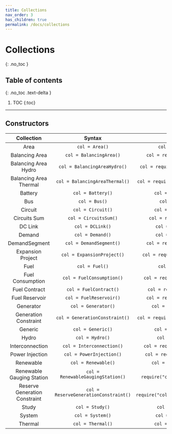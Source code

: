 ```yaml
---
title: Collections
nav_order: 3
has_children: true
permalink: /docs/collections
---
```


# Collections
{: .no_toc }

## Table of contents
{: .no_toc .text-delta }

1. TOC
{:toc}

---

## Constructors

|           Collection          |                Syntax                 |                       Cache Syntax                        |
|:-----------------------------:|:-------------------------------------:|:---------------------------------------------------------:|
|              Area             |             `col = Area()`            |             `col = require("collection/area")`            |
|         Balancing Area        |        `col = BalancingArea()`        |        `col = require("collection/balancingarea")`        |
|      Balancing Area Hydro     |      `col = BalancingAreaHydro()`     |      `col = require("collection/balancingareahydro")`     |
|     Balancing Area Thermal    |     `col = BalancingAreaThermal()`    |     `col = require("collection/balancingareathermal")`    |
|            Battery            |           `col = Battery()`           |           `col = require("collection/battery")`           |
|              Bus              |             `col = Bus()`             |             `col = require("collection/bus")`             |
|            Circuit            |           `col = Circuit()`           |           `col = require("collection/circuit")`           |
|          Circuits Sum         |         `col = CircuitsSum()`         |         `col = require("collection/circuitssum")`         |
|            DC Link            |            `col = DCLink()`           |            `col = require("collection/dclink")`           |
|             Demand            |            `col = Demand()`           |            `col = require("collection/demand")`           |
|         DemandSegment         |        `col = DemandSegment()`        |        `col = require("collection/demandsegment")`        |
|       Expansion Project       |       `col = ExpansionProject()`      |       `col = require("collection/expansionproject")`      |
|              Fuel             |             `col = Fuel()`            |             `col = require("collection/fuel")`            |
|        Fuel Consumption       |       `col = FuelConsumption()`       |       `col = require("collection/fuelconsumption")`       |
|         Fuel Contract         |         `col = FuelContract()`        |         `col = require("collection/fuelcontract")`        |
|         Fuel Reservoir        |        `col = FuelReservoir()`        |        `col = require("collection/fuelreservoir")`        |
|           Generator           |          `col = Generator()`          |          `col = require("collection/generator")`          |
|     Generation Constraint     |     `col = GenerationConstraint()`    |     `col = require("collection/generationconstraint")`    |
|            Generic            |           `col = Generic()`           |           `col = require("collection/generic")`           |
|             Hydro             |            `col = Hydro()`            |            `col = require("collection/hydro")`            |
|        Interconnection        |       `col = Interconnection()`       |       `col = require("collection/interconnection")`       |
|        Power Injection        |        `col = PowerInjection()`       |        `col = require("collection/powerinjection")`       |
|           Renewable           |          `col = Renewable()`          |          `col = require("collection/renewable")`          |
|   Renewable Gauging Station   |   `col = RenewableGaugingStation()`   |   `col = require("collection/renewablegaugingstation")`   |
| Reserve Generation Constraint | `col = ReserveGenerationConstraint()` | `col = require("collection/reservegenerationconstraint")` |
|             Study             |            `col = Study()`            |            `col = require("collection/study")`            |
|             System            |            `col = System()`           |            `col = require("collection/system")`           |
|            Thermal            |           `col = Thermal()`           |           `col = require("collection/thermal")`           |                 